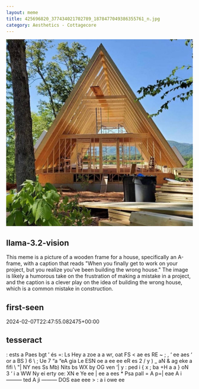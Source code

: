 ```yaml
---
layout: meme
title: 425696820_377434021702789_1878477049386355761_n.jpg
category: Aesthetics - Cottagecore
---
```


<div markdown="0"><a href="425696820_377434021702789_1878477049386355761_n.jpg"><img class="photo" src="425696820_377434021702789_1878477049386355761_n.jpg" /></a>

<h2>llama-3.2-vision</h2>
<p title="Llama-3.2-Vision-11B is a really good model that probably gets the visual details right but doesn't understand literary or media references, and often fails to accurately represent the physical arrangement of objects and the implied relationships between the objects.">This meme is a picture of a wooden frame for a house, specifically an A-frame, with a caption that reads &quot;When you finally get to work on your project, but you realize you&#x27;ve been building the wrong house.&quot; The image is likely a humorous take on the frustration of making a mistake in a project, and the caption is a clever play on the idea of building the wrong house, which is a common mistake in construction.</p>

<h2>first-seen</h2>
<p title="Because Git doesn't preserve file modification times, this metadata file contains the file's modification time when it was added to the library.">2024-02-07T22:47:55.082475+00:00</p>

<h2>tesseract</h2>
<p title="Tesseract is often terrible and just gives a lot of nonsense characters, but it used to be the state of the art, and usually it is better at correctly representing text than llama-3.2-vision-11b.">: ests a Paes bgt ’ és =: Ls Hey a zoe a a wr, oat FS &lt; ae es RE ~ ; , ‘ ee aes ‘ or a BS ) 6 \ ; Ue 7 “a “eA gia Le ESN oe a ee ee eR es 2 / y ) _ aN &amp; ag eke a fifi \ &quot;| NY nes Ss Mb) Nits bs WX by OG ven ‘| y : ped i &#123; x ; ba +H a a &#125; oN 3 ‘ i a WW Ny ei erty oe: XN e Ye ee | ee a ees * Psa pall = A p=| eae A i ——— ted A ji ——— DOS eae eee &gt; : a i owe ee</p>

</div>

